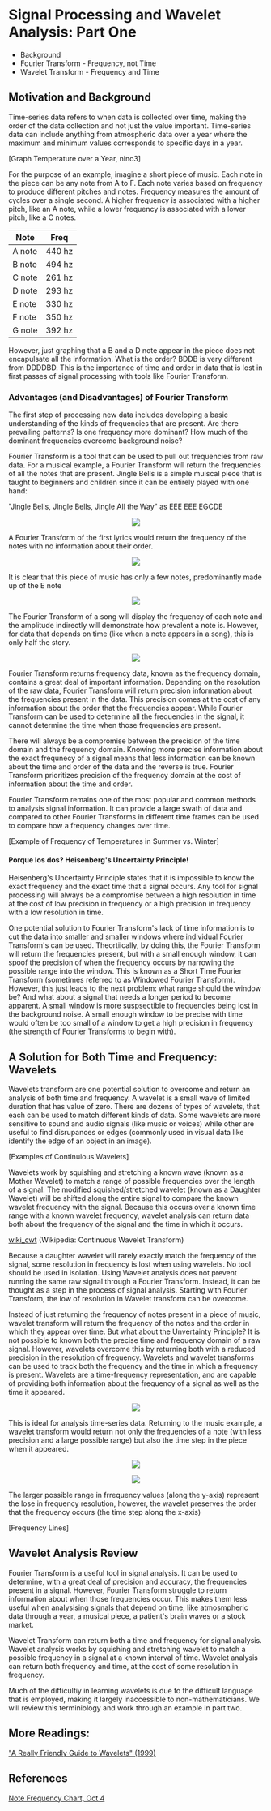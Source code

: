 
# Signal Processing and Wavelet Analysis: Part One

- Background
- Fourier Transform - Frequency, not Time
- Wavelet Transform - Frequency and Time

## Motivation and Background

Time-series data refers to when data is collected over time, making the order of the data collection and not just the value important. Time-series data can include anything from atmospheric data over a year where the maximum and minimum values corresponds to specific days in a year. 

[Graph Temperature over a Year, nino3]

For the purpose of an example, imagine a short piece of music. Each note in the piece can be any note from A to F. Each note varies based on frequency to produce different pitches and notes. Frequency measures the amount of cycles over a single second. A higher frequency is associated with a higher pitch, like an A note, while a lower frequency is associated with a lower pitch, like a C notes.

| Note   | Freq   |
|--------|--------|
| A note | 440 hz |
| B note | 494 hz |
| C note | 261 hz |
| D note | 293 hz |
| E note | 330 hz |
| F note | 350 hz |
| G note | 392 hz |

However, just graphing that a B and a D note appear in the piece does not encapulsate all the information. What is the order? BDDB is very different from DDDDBD. This is the importance of time and order in data that is lost in first passes of signal processing with tools like Fourier Transform.

### Advantages (and Disadvantages) of Fourier Transform

The first step of processing new data includes developing a basic understanding of the kinds of frequencies that are present. Are there prevailing patterns? Is one frequency more dominant? How much of the dominant frequencies overcome background noise?

Fourier Transform is a tool that can be used to pull out frequencies from raw data. For a musical example, a Fourier Transform will return the frequencies of all the notes that are present. Jingle Bells is a simple muiscal piece that is taught to beginners and children since it can be entirely played with one hand: 

"Jingle Bells, Jingle Bells, Jingle All the Way" as EEE EEE EGCDE

<p align="center">
  <img src="jingle_bells_sample.png" />
</p>

A Fourier Transform of the first lyrics would return the frequency of the notes with no information about their order.

<p align="center">
  <img src="fft_1.png" />
</p>

It is clear that this piece of music has only a few notes, predominantly made up of the E note 

<p align="center">
  <img src="fft_2.png" />
</p>

The Fourier Transform of a song will display the frequency of each note and the amplitude indirectly will demonstrate how prevalent a note is. However, for data that depends on time (like when a note appears in a song), this is only half the story.

<p align="center">
  <img src="fft_3.png" />
</p>

Fourier Transform returns frequency data, known as the frequency domain, contains a great deal of important information. Depending on the resolution of the raw data, Fourier Transform will return precision information about the frequencies present in the data. This precision comes at the cost of any information about the order that the frequencies appear. While Fourier Transform can be used to determine all the frequencies in the signal, it cannot determine the time when those frequencies are present.

There will always be a compromise between the precision of the time domain and the frequency domain. Knowing more precise information about the exact frequnecy of a signal means that less information can be known about the time and order of the data and the reverse is true. Fourier Transform prioritizes precision of the frequency domain at the cost of information about the time and order.

Fourier Transform remains one of the most popular and common methods to analysis signal information. It can provide a large swath of data and compared to other Fourier Transforms in different time frames can be used to compare how a frequency changes over time.

[Example of Frequency of Temperatures in Summer vs. Winter]

#### Porque los dos? Heisenberg's Uncertainty Principle!

Heisenberg's Uncertainty Principle states that it is impossible to know the exact frequency and the exact time that a signal occurs. Any tool for signal processing will always be a compromise between a high resolution in time at the cost of low precision in frequency or a high precision in frequency with a low resolution in time.

One potential solution to Fourier Transform's lack of time information is to cut the data into smaller and smaller windows where individual Fourier Transform's can be used. Theortiically, by doing this, the Fourier Transform will return the frequencies present, but with a small enough window, it can spoof the precision of when the frequency occurs by narrowing the possible range into the window. This is known as a Short Time Fourier Transform (sometimes referred to as Windowed Fourier Transform). However, this just leads to the next problem: what range should the window be? And what about a signal that needs a longer period to become apparent. A small window is more suspsectible to frequencies being lost in the background noise. A small enough window to be precise with time would often be too small of a window to get a high precision in frequency (the strength of Fourier Transforms to begin with).

## A Solution for Both Time and Frequency: Wavelets

Wavelets transform are one potential solution to overcome and return an analysis of both time and frequency. A wavelet is a small wave of limited duration that has value of zero. There are dozens of types of wavelets, that each can be used to match different kinds of data. Some wavelets are more sensitive to sound and audio signals (like music or voices) while other are useful to find disrupances or edges (commonly used in visual data like identify the edge of an object in an image).

[Examples of Continuious Wavelets]

Wavelets work by squishing and stretching a known wave (known as a Mother Wavelet) to match a range of possible frequencies over the length of a signal. The modified squished/stretched wavelet (known as a Daughter Wavelet) will be shifted along the entire signal to compare the known wavelet frequency with the signal. Because this occurs over a known time range with a known wavelet frequency, wavelet analysis can return data both about the frequency of the signal and the time in which it occurs.

[wiki_cwt](https://upload.wikimedia.org/wikipedia/commons/9/95/Continuous_wavelet_transform.gif)
(Wikipedia: Continuous Wavelet Transform)

Because a daughter wavelet will rarely exactly match the frequency of the signal, some resolution in frequency is lost when using wavelets. No tool should be used in isolation. Using Wavelet analysis does not prevent running the same raw signal through a Fourier Transform. Instead, it can be thought as a step in the process of signal analysis. Starting with Fourier Transform, the low of resolution in Wavelet transform can be overcome.

Instead of just returning the frequency of notes present in a piece of music, wavelet transform will return the frequency of the notes and the order in which they appear over time. But what about the Unvertainty Principle? It is not possible to known both the precise time and frequency domain of a raw signal. However, wavelets overcome this by returning both with a reduced precision in the resolution of frequency. Wavelets and wavelet transforms can be used to track both the frequency and the time in which a frequency is present. Wavelets are a time-frequency representation, and are capable of providing both information about the frequency of a signal as well as the time it appeared.

<p align="center">
  <img src="jingle_bells_wavelet.png" />
</p>

This is ideal for analysis time-series data. Returning to the music example, a wavelet transform would return not only the frequencies of a note (with less precision and a large possible range) but also the time step in the piece when it appeared.

<p align="center">
  <img src="jingle_bells_wavelet_freq.png" />
</p>

<p align="center">
  <img src="jingle_bells_wavelet_freq2.png" />
</p>

The larger possible range in frrequency values (along the y-axis) represent the lose in frequency resolution, however, the wavelet preserves the order that the frequency occurs (the time step along the x-axis)

[Frequency Lines]

## Wavelet Analysis Review

Fourier Transform is a useful tool in signal analysis. It can be used to determine, with a great deal of precision and accuracy, the frequencies present in a signal. However, Fourier Transform struggle to return information about when those frequencies occur. This makes them less useful when analysising signals that depend on time, like atmosmpheric data through a year, a musical piece, a patient's brain waves or a stock market.

Wavelet Transform can return both a time and frequency for signal analysis. Wavelet analysis works by squishing and stretching wavelet to match a possible frequency in a signal at a known interval of time. Wavelet analysis can return both frequency and time, at the cost of some resolution in frequency.

Much of the difficultiy in learning wavelets is due to the difficult language that is employed, making it largely inaccessible to non-mathematicians. We will review this terminiology and work through an example in part two.

## More Readings:

["A Really Friendly Guide to Wavelets" (1999)](https://www.cs.unm.edu/~williams/cs530/arfgtw.pdf)

## References

[Note Frequency Chart, Oct 4](https://nickfever.com/music/note-frequencies)
